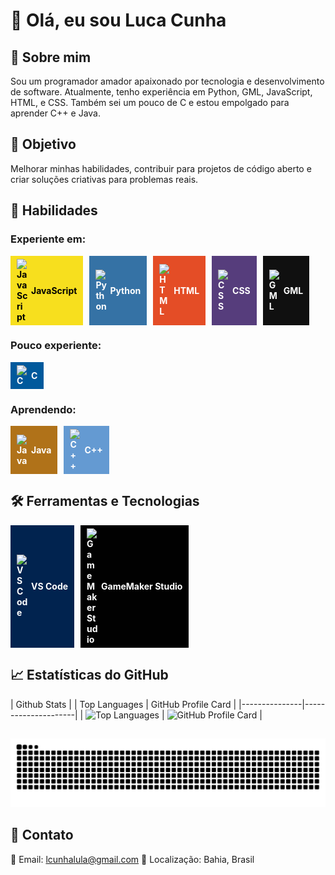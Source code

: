 # 👋 Olá, eu sou Luca Cunha
## 🌟 Sobre mim
Sou um programador amador apaixonado por tecnologia e desenvolvimento de software. Atualmente, tenho experiência em Python, GML, JavaScript, HTML, e CSS. Também sei um pouco de C e estou empolgado para aprender C++ e Java.

## 🎯 Objetivo
Melhorar minhas habilidades, contribuir para projetos de código aberto e criar soluções criativas para problemas reais.

## 🚀 Habilidades  

### Experiente em:
<div style="display: flex; flex-wrap: wrap; gap: 10px;">
  <div style="background-color: #f7df1e; color: #000; padding: 5px 10px; font-weight: bold; display: flex; align-items: center;">
  <img style="padding-right: 5px;" src="https://cdn.jsdelivr.net/gh/devicons/devicon/icons/javascript/javascript-original.svg" alt="JavaScript" width="18" style="vertical-align: middle;"> JavaScript
  </div>

  <div style="background-color: #3572A5; color: #fff; padding: 5px 10px; font-weight: bold; display: flex; align-items: center;">
    <img style="padding-right: 5px;" src="https://cdn.jsdelivr.net/gh/devicons/devicon/icons/python/python-original.svg" alt="Python" width="18" style="vertical-align: middle;"> Python
  </div>

  <div style="background-color: #e44d26; color: #fff; padding: 5px 10px; font-weight: bold; display: flex; align-items: center;">
    <img style="padding-right: 5px;" src="https://cdn.jsdelivr.net/gh/devicons/devicon/icons/html5/html5-original.svg" alt="HTML" width="18" style="vertical-align: middle;"> HTML
  </div>

  <div style="background-color: #563d7c; color: #fff; padding: 5px 10px; font-weight: bold; display: flex; align-items: center;">
    <img style="padding-right: 5px;" src="https://cdn.jsdelivr.net/gh/devicons/devicon/icons/css3/css3-original.svg" alt="CSS" width="18" style="vertical-align: middle;"> CSS
  </div>

  <div style="background-color: #101010; color: #fff; padding: 5px 10px; font-weight: bold; display: flex; align-items: center;">
    <img style="padding-right: 5px;" src="https://encrypted-tbn0.gstatic.com/images?q=tbn:ANd9GcTRBiWGEQrqo_pE6zch4GbCOM_yRaol4Y_cxQ&s" alt="GML" width="18" style="vertical-align: middle;"> GML
  </div>

</div>

### Pouco experiente:

<div style="display: flex; flex-wrap: wrap; gap: 10px;">
  <div style="background-color: #00599C; color: #fff; padding: 5px 10px; font-weight: bold; display: flex; align-items: center;">
    <img style="padding-right: 5px;" src="https://cdn.jsdelivr.net/gh/devicons/devicon/icons/c/c-original.svg" alt="C" width="18" style="vertical-align: middle;"> C
  </div>
</div>

### Aprendendo:

<div style="display: flex; flex-wrap: wrap; gap: 10px;">
  <div style="background-color: #b07219; color: #fff; padding: 5px 10px; font-weight: bold; display: flex; align-items: center;">
    <img style="padding-right: 5px;" src="https://cdn.jsdelivr.net/gh/devicons/devicon/icons/java/java-original.svg" alt="Java" width="18" style="vertical-align: middle;"> Java
  </div>
  <div style="background-color: #649ad2; color: #fff; padding: 5px 10px; font-weight: bold; display: flex; align-items: center;">
    <img style="padding-right: 5px;" src="https://cdn.jsdelivr.net/gh/devicons/devicon/icons/cplusplus/cplusplus-original.svg" alt="C++" width="18" style="vertical-align: middle;"> C++
  </div>
</div>

## 🛠️ Ferramentas e Tecnologias  

<div style="display: flex; flex-wrap: wrap; gap: 10px;">

  <div style="background-color: #01234f; color: #fff; padding: 5px 10px; font-weight: bold; display: flex; align-items: center;">
    <img style="padding-right: 5px;" src="https://cdn.jsdelivr.net/gh/devicons/devicon/icons/vscode/vscode-original.svg" alt="VS Code" width="18" style="vertical-align: middle;"> VS Code
  </div>

  <div style="background-color: #010101; color: #fff; padding: 5px 10px; font-weight: bold; display: flex; align-items: center;">
    <img style="padding-right: 5px;" src="https://encrypted-tbn0.gstatic.com/images?q=tbn:ANd9GcTRBiWGEQrqo_pE6zch4GbCOM_yRaol4Y_cxQ&s" alt="GameMaker Studio" width="18" style="vertical-align: middle;"> GameMaker Studio
  </div>
</div>


## 📈 Estatísticas do GitHub
| Github Stats |
| Top Languages | GitHub Profile Card |
|---------------|---------------------|
| ![Top Languages](https://github-readme-stats.vercel.app/api/top-langs/?username=LucaCunha001&theme=radical&hide_border=false&include_all_commits=true&count_private=true&layout=compact) | ![GitHub Profile Card](http://github-profile-summary-cards.vercel.app/api/cards/profile-details?username=LucaCunha001&theme=radical) |

##

<picture>
  <source media="(prefers-color-scheme: dark)" srcset="https://raw.githubusercontent.com/LucaCunha001/LucaCunha001/output/github-contribution-grid-snake-dark.svg">
  <source media="(prefers-color-scheme: light)" srcset="https://raw.githubusercontent.com/LucaCunha001/LucaCunha001/output/github-contribution-grid-snake.svg">
  <img alt="github contribution grid snake animation" src="https://raw.githubusercontent.com/LucaCunha001/LucaCunha001/output/github-contribution-grid-snake.svg">
</picture>

## 💼 Contato
📧 Email: lcunhalula@gmail.com
📍 Localização: Bahia, Brasil
